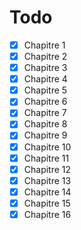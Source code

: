 # Todo

- [x] Chapitre 1
- [x] Chapitre 2
- [x] Chapitre 3
- [x] Chapitre 4
- [x] Chapitre 5
- [x] Chapitre 6
- [x] Chapitre 7
- [x] Chapitre 8
- [x] Chapitre 9
- [x] Chapitre 10
- [x] Chapitre 11
- [x] Chapitre 12
- [x] Chapitre 13
- [x] Chapitre 14
- [x] Chapitre 15
- [x] Chapitre 16
